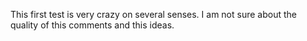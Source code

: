 This first test is very crazy on several senses.
I am not sure about the quality of this comments and this ideas.
